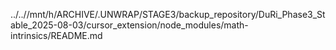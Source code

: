 ../..//mnt/h/ARCHIVE/.UNWRAP/STAGE3/backup_repository/DuRi_Phase3_Stable_2025-08-03/cursor_extension/node_modules/math-intrinsics/README.md
